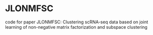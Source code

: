 # JLONMFSC
code for paper JLONMFSC: Clustering scRNA-seq data based on joint learning of non-negative matrix factorization and subspace clustering
